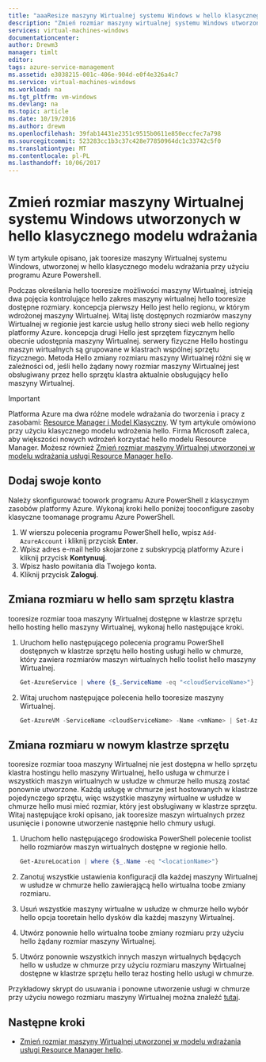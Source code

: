```yaml
---
title: "aaaResize maszyny Wirtualnej systemu Windows w hello klasycznego modelu wdrażania - Azure | Dokumentacja firmy Microsoft"
description: "Zmień rozmiar maszyny wirtualnej systemu Windows utworzonej w hello klasycznego modelu wdrażania, przy użyciu programu Azure Powershell."
services: virtual-machines-windows
documentationcenter: 
author: Drewm3
manager: timlt
editor: 
tags: azure-service-management
ms.assetid: e3038215-001c-406e-904d-e0f4e326a4c7
ms.service: virtual-machines-windows
ms.workload: na
ms.tgt_pltfrm: vm-windows
ms.devlang: na
ms.topic: article
ms.date: 10/19/2016
ms.author: drewm
ms.openlocfilehash: 39fab14431e2351c9515b0611e850eccfec7a798
ms.sourcegitcommit: 523283cc1b3c37c428e77850964dc1c33742c5f0
ms.translationtype: MT
ms.contentlocale: pl-PL
ms.lasthandoff: 10/06/2017
---
```

# <a name="resize-a-windows-vm-created-in-hello-classic-deployment-model"></a>Zmień rozmiar maszyny Wirtualnej systemu Windows utworzonych w hello klasycznego modelu wdrażania
W tym artykule opisano, jak tooresize maszyny Wirtualnej systemu Windows, utworzonej w hello klasycznego modelu wdrażania przy użyciu programu Azure Powershell.

Podczas określania hello tooresize możliwości maszyny Wirtualnej, istnieją dwa pojęcia kontrolujące hello zakres maszyny wirtualnej hello tooresize dostępne rozmiary. koncepcja pierwszy Hello jest hello regionu, w którym wdrożonej maszyny Wirtualnej. Witaj listę dostępnych rozmiarów maszyny Wirtualnej w regionie jest karcie usług hello strony sieci web hello regiony platformy Azure. koncepcja drugi Hello jest sprzętem fizycznym hello obecnie udostępnia maszyny Wirtualnej. serwery fizyczne Hello hostingu maszyn wirtualnych są grupowane w klastrach wspólnej sprzętu fizycznego. Metoda Hello zmiany rozmiaru maszyny Wirtualnej różni się w zależności od, jeśli hello żądany nowy rozmiar maszyny Wirtualnej jest obsługiwany przez hello sprzętu klastra aktualnie obsługujący hello maszyny Wirtualnej.

> [!IMPORTANT] 
> Platforma Azure ma dwa różne modele wdrażania do tworzenia i pracy z zasobami: [Resource Manager i Model Klasyczny](../../../resource-manager-deployment-model.md). W tym artykule omówiono przy użyciu klasycznego modelu wdrożenia hello. Firma Microsoft zaleca, aby większości nowych wdrożeń korzystać hello modelu Resource Manager. Możesz również [Zmień rozmiar maszyny Wirtualnej utworzonej w modelu wdrażania usługi Resource Manager hello](../resize-vm.md?toc=%2fazure%2fvirtual-machines%2fwindows%2ftoc.json).

## <a name="add-your-account"></a>Dodaj swoje konto
Należy skonfigurować toowork programu Azure PowerShell z klasycznym zasobów platformy Azure. Wykonaj kroki hello poniżej tooconfigure zasoby klasyczne toomanage programu Azure PowerShell.

1. W wierszu polecenia programu PowerShell hello, wpisz `Add-AzureAccount` i kliknij przycisk **Enter**. 
2. Wpisz adres e-mail hello skojarzone z subskrypcją platformy Azure i kliknij przycisk **Kontynuuj**. 
3. Wpisz hasło powitania dla Twojego konta. 
4. Kliknij przycisk **Zaloguj**. 

## <a name="resize-in-hello-same-hardware-cluster"></a>Zmiana rozmiaru w hello sam sprzętu klastra
tooresize rozmiar tooa maszyny Wirtualnej dostępne w klastrze sprzętu hello hosting hello maszyny Wirtualnej, wykonaj hello następujące kroki.

1. Uruchom hello następującego polecenia programu PowerShell dostępnych w klastrze sprzętu hello hosting usługi hello w chmurze, który zawiera rozmiarów maszyn wirtualnych hello toolist hello maszyny Wirtualnej.
   
    ```powershell
    Get-AzureService | where {$_.ServiceName -eq "<cloudServiceName>"}
    ```
2. Witaj uruchom następujące polecenia hello tooresize maszyny Wirtualnej.
   
    ```powershell
    Get-AzureVM -ServiceName <cloudServiceName> -Name <vmName> | Set-AzureVMSize -InstanceSize <newVMSize> | Update-AzureVM
    ```

## <a name="resize-on-a-new-hardware-cluster"></a>Zmiana rozmiaru w nowym klastrze sprzętu
tooresize rozmiar tooa maszyny Wirtualnej nie jest dostępna w hello sprzętu klastra hostingu hello maszyny Wirtualnej, hello usługa w chmurze i wszystkich maszyn wirtualnych w usłudze w chmurze hello muszą zostać ponownie utworzone. Każdą usługę w chmurze jest hostowanych w klastrze pojedynczego sprzętu, więc wszystkie maszyny wirtualne w usłudze w chmurze hello musi mieć rozmiar, który jest obsługiwany w klastrze sprzętu. Witaj następujące kroki opisano, jak tooresize maszyn wirtualnych przez usunięcie i ponowne utworzenie następnie hello chmury usługi.

1. Uruchom hello następującego środowiska PowerShell polecenie toolist hello rozmiarów maszyn wirtualnych dostępne w regionie hello. 
   
    ```powershell
    Get-AzureLocation | where {$_.Name -eq "<locationName>"}
    ```
2. Zanotuj wszystkie ustawienia konfiguracji dla każdej maszyny Wirtualnej w usłudze w chmurze hello zawierającą hello wirtualna toobe zmiany rozmiaru. 
3. Usuń wszystkie maszyny wirtualne w usłudze w chmurze hello wybór hello opcja tooretain hello dysków dla każdej maszyny Wirtualnej.
4. Utwórz ponownie hello wirtualna toobe zmiany rozmiaru przy użyciu hello żądany rozmiar maszyny Wirtualnej.
5. Utwórz ponownie wszystkich innych maszyn wirtualnych będących hello w usłudze w chmurze przy użyciu rozmiaru maszyny Wirtualnej dostępne w klastrze sprzętu hello teraz hosting hello usługi w chmurze.

Przykładowy skrypt do usuwania i ponowne utworzenie usługi w chmurze przy użyciu nowego rozmiaru maszyny Wirtualnej można znaleźć [tutaj](https://github.com/Azure/azure-vm-scripts). 

## <a name="next-steps"></a>Następne kroki
* [Zmień rozmiar maszyny Wirtualnej utworzonej w modelu wdrażania usługi Resource Manager hello](../resize-vm.md?toc=%2fazure%2fvirtual-machines%2fwindows%2ftoc.json).

